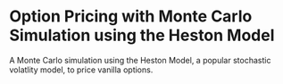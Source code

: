 # Option Pricing with Monte Carlo Simulation using the Heston Model
A Monte Carlo simulation using the Heston Model, a popular stochastic volatlity model, to price vanilla options.
